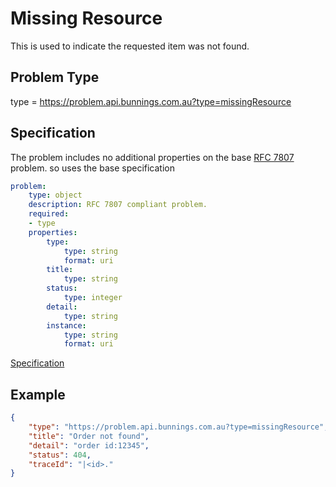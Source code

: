 # Missing Resource

This is  used to indicate the requested item was not found.

## Problem Type

type = https://problem.api.bunnings.com.au?type=missingResource

## Specification

The problem includes no additional properties on the base [RFC 7807](https://tools.ietf.org/html/rfc7807) problem.
so uses the base specification

```yaml
problem:
    type: object
    description: RFC 7807 compliant problem.
    required:
    - type
    properties:
        type:
            type: string
            format: uri
        title:
            type: string
        status:
            type: integer
        detail:
            type: string
        instance:
            type: string
            format: uri
```
[Specification](./problem.yaml)

## Example

```json
{
    "type": "https://problem.api.bunnings.com.au?type=missingResource",
    "title": "Order not found",
    "detail": "order id:12345",
    "status": 404,
    "traceId": "|<id>."
}
```	